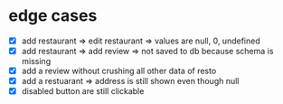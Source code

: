 # edge cases

- [x] add restaurant => edit restaurant => values are null, 0, undefined
- [x] add restaurant => add review => not saved to db because schema is missing
- [x] add a review without crushing all other data of resto
- [x] add a restuarant => address is still shown even though null
- [x] disabled button are still clickable
